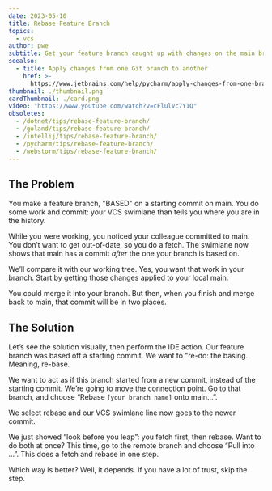 ```yaml
---
date: 2023-05-10
title: Rebase Feature Branch
topics:
  - vcs
author: pwe
subtitle: Get your feature branch caught up with changes on the main branch.
seealso:
  - title: Apply changes from one Git branch to another
    href: >-
      https://www.jetbrains.com/help/pycharm/apply-changes-from-one-branch-to-another.html
thumbnail: ./thumbnail.png
cardThumbnail: ./card.png
video: "https://www.youtube.com/watch?v=cFlulVc7Y1Q"
obsoletes:
  - /dotnet/tips/rebase-feature-branch/
  - /goland/tips/rebase-feature-branch/
  - /intellij/tips/rebase-feature-branch/
  - /pycharm/tips/rebase-feature-branch/
  - /webstorm/tips/rebase-feature-branch/
---
```


## The Problem

You make a feature branch, "BASED" on a starting commit on main.
You do some work and commit: your VCS swimlane than tells you where you are in the history.

While you were working, you noticed your colleague committed to main.
You don’t want to get out-of-date, so you do a fetch.
The swimlane now shows that main has a commit _after_ the one your branch is based on.

We’ll compare it with our working tree.
Yes, you want that work in your branch.
Start by getting those changes applied to your local main.

You could merge it into your branch.
But then, when you finish and merge back to main, that commit will be in two places.

## The Solution

Let’s see the solution visually, then perform the IDE action.
Our feature branch was based off a starting commit.
We want to "re-do: the basing.
Meaning, re-base.

We want to act as if this branch started from a new commit, instead of the starting commit.
We’re going to move the connection point.
Go to that branch, and choose “Rebase `[your branch name]` onto main…”.

We select rebase and our VCS swimlane line now goes to the newer commit.

We just showed “look before you leap”: you fetch first, then rebase.
Want to do both at once?
This time, go to the remote branch and choose “Pull into …”.
This does a fetch and rebase in one step.

Which way is better?
Well, it depends.
If you have a lot of trust, skip the step.

